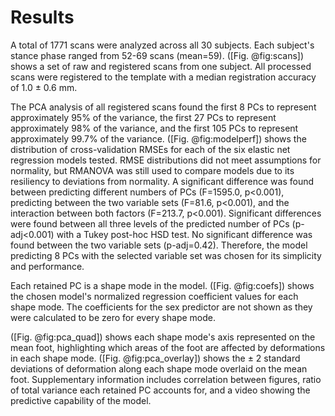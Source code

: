 # Results

A total of 1771 scans were analyzed across all 30 subjects. 
Each subject's stance phase ranged from 52-69 scans (mean=59). 
([Fig. @fig:scans]) shows a set of raw and registered scans from one subject.
All processed scans were registered to the template with a median registration accuracy of 1.0 $\pm$ 0.6 mm.

The PCA analysis of all registered scans found the first 8 PCs to represent approximately 95% of the variance, the first 27 PCs to represent approximately 98% of the variance, and the first 105 PCs to represent approximately 99.7% of the variance. 
([Fig. @fig:modelperf]) shows the distribution of cross-validation RMSEs for each of the six elastic net regression models tested. 
RMSE distributions did not meet assumptions for normality, but RMANOVA was still used to compare models due to its resiliency to deviations from normality. 
A significant difference was found between predicting different numbers of PCs (F=1595.0, p<0.001), predicting between the two variable sets (F=81.6, p<0.001), and the interaction between both factors (F=213.7, p<0.001). 
Significant differences were found between all three levels of the predicted number of PCs (p-adj<0.001) with a Tukey post-hoc HSD test.
No significant difference was found between the two variable sets (p-adj=0.42).
Therefore, the model predicting 8 PCs with the selected variable set was chosen for its simplicity and performance. 

Each retained PC is a shape mode in the model. ([Fig. @fig:coefs]) shows the chosen model's normalized regression coefficient values for each shape mode. 
The coefficients for the sex predictor are not shown as they were calculated to be zero for every shape mode.

([Fig. @fig:pca_quad]) shows each shape mode's axis represented on the mean foot, highlighting which areas of the foot are affected by deformations in each shape mode. 
([Fig. @fig:pca_overlay]) shows the $\pm$ 2 standard deviations of deformation along each shape mode overlaid on the mean foot. 
Supplementary information includes correlation between figures, ratio of total variance each retained PC accounts for, and a video showing the predictive capability of the model. 



